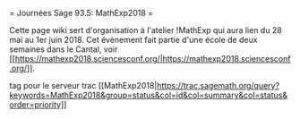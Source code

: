 = Journées Sage 93.5: MathExp2018 =

Cette page wiki sert d'organisation à l'atelier !MathExp qui aura lien du 28 mai au 1er juin 2018. Cet évènement fait partie d'une école de deux semaines dans le Cantal, voir [[https://mathexp2018.sciencesconf.org/|https://mathexp2018.sciencesconf.org/]].

tag pour le serveur trac [[MathExp2018|https://trac.sagemath.org/query?keywords=MathExp2018&group=status&col=id&col=summary&col=status&order=priority]]
